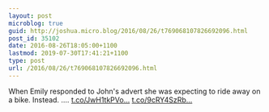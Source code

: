 ```yaml
---
layout: post
microblog: true
guid: http://joshua.micro.blog/2016/08/26/t769068107826692096.html
post_id: 35102
date: 2016-08-26T18:05:00+1100
lastmod: 2019-07-30T17:41:21+1100
type: post
url: /2016/08/26/t769068107826692096.html
---
```

When Emily responded to John's advert she was expecting to ride away on a bike. Instead. .… [t.co/JwH1tkPVo...](https://t.co/JwH1tkPVok) [t.co/9cRY4SzRb...](https://t.co/9cRY4SzRbx)
